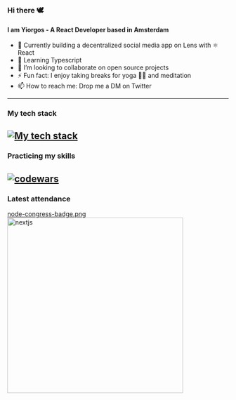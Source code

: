 ### Hi there 🕊️

#### I am Yiorgos - A React Developer based in Amsterdam

- 🌿 Currently building a decentralized social media app on Lens with ⚛️ React
- 📖 Learning Typescript
- 👯 I’m looking to collaborate on open source projects
- ⚡ Fun fact: I enjoy taking breaks for yoga 🧘‍♂️ and meditation
- 📫 How to reach me: Drop me a DM on Twitter
---
### My tech stack
[![My tech stack](https://skills.thijs.gg/icons?i=js,react,mongodb,nodejs,next,tailwind,typescript,git)](https://skills.thijs.gg)
---
### Practicing my skills
<a href="#"><img src="https://www.codewars.com/users/yogiyiorgos/badges/large" alt="codewars" border="0"></a>
---
### Latest attendance
[node-congress-badge.png](https://postimg.cc/yDfYHhgv)
<a href="#"><img src="https://i.ibb.co/4421fZt/nextjs.png" alt="nextjs" border="0" style="width:400px;"></a>

